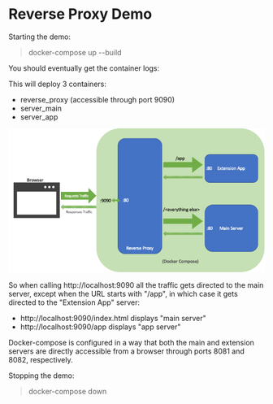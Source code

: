 # Reverse Proxy Demo

Starting the demo:
> docker-compose up --build

You should eventually get the container logs:

This will deploy 3 containers:
- reverse_proxy (accessible through port 9090)
- server_main
- server_app

![Deployment of reverse proxy with a dummy server and an app extension](./demo-reverse-proxy.png "Deployment of reverse proxy with a dummy server and an app extension")

So when calling http://localhost:9090 all the traffic gets directed to the main server,
except when the URL starts with "/app", in which case it gets directed to the "Extension App" server:

- http://localhost:9090/index.html displays "main server"
- http://localhost:9090/app displays "app server"

Docker-compose is configured in a way that both the main and extension servers are directly accessible 
from a browser through ports 8081 and 8082, respectively.

Stopping the demo:
> docker-compose down
